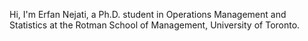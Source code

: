 Hi, I'm Erfan Nejati, a Ph.D. student in Operations Management and Statistics at the Rotman School of Management, University of Toronto.
